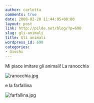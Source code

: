 ```yaml
---
author: carlotta
comments: true
date: 2008-02-20 11:44:05+00:00
layout: post
link: http://pilde.net/blog/?p=690
slug: gli-animali
title: Gli animali
wordpress_id: 690
categories:
- Giochi
---
```


Mi piace imitare gli animali! La ranocchia

![ranocchia.jpg](http://pilde.net/blog/wp-content/uploads/2008/02/ranocchia.jpg)

e la farfallina

![farfallina.jpg](http://pilde.net/blog/wp-content/uploads/2008/02/farfallina.jpg)

